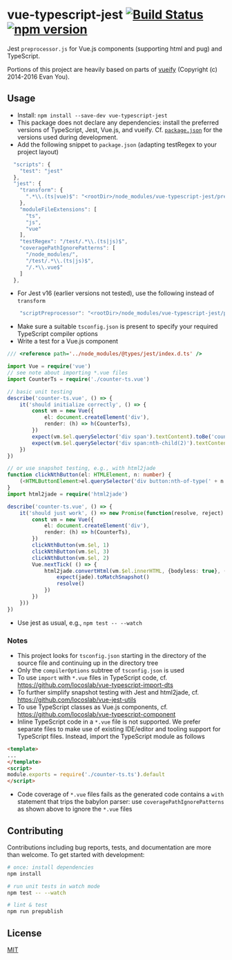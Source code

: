 # vue-typescript-jest [![Build Status](https://travis-ci.org/locoslab/vue-typescript-jest.svg?branch=master)](https://travis-ci.org/locoslab/vue-typescript-jest) [![npm version](https://badge.fury.io/js/vue-typescript-jest.svg)](https://badge.fury.io/js/vue-typescript-jest)
Jest `preprocessor.js` for Vue.js components (supporting html and pug) and TypeScript.

Portions of this project are heavily based on parts of [vueify](https://github.com/vuejs/vueify) (Copyright (c) 2014-2016 Evan You).

## Usage
* Install: `npm install --save-dev vue-typescript-jest`
* This package does not declare any dependencies: install the preferred versions of TypeScript, Jest, Vue.js, and vueify. Cf. [`package.json`](package.json) for the versions used during development.
* Add the following snippet to `package.json` (adapting testRegex to your project layout)
```js
  "scripts": {
    "test": "jest"
  },
  "jest": {
    "transform": {
      ".*\\.(ts|vue)$": "<rootDir>/node_modules/vue-typescript-jest/preprocessor.js"
    },
    "moduleFileExtensions": [
      "ts",
      "js",
      "vue"
    ],
    "testRegex": "/test/.*\\.(ts|js)$",
    "coveragePathIgnorePatterns": [
      "/node_modules/",
      "/test/.*\\.(ts|js)$",
      "/.*\\.vue$"
    ]
  },
```

* For Jest v16 (earlier versions not tested), use the following instead of `transform`
```js
    "scriptPreprocessor": "<rootDir>/node_modules/vue-typescript-jest/preprocessor.js",
```

* Make sure a suitable `tsconfig.json` is present to specify your required TypeScript compiler options
* Write a test for a Vue.js component
```typescript
/// <reference path='../node_modules/@types/jest/index.d.ts' />

import Vue = require('vue')
// see note about importing *.vue files
import CounterTs = require('./counter-ts.vue')

// basic unit testing
describe('counter-ts.vue', () => {
	it('should initialize correctly', () => {
		const vm = new Vue({
			el: document.createElement('div'),
			render: (h) => h(CounterTs),
		})
		expect(vm.$el.querySelector('div span').textContent).toBe('counter-ts')
		expect(vm.$el.querySelector('div span:nth-child(2)').textContent).toBe('1')
	})
})

// or use snapshot testing, e.g., with html2jade
function clickNthButton(el: HTMLElement, n: number) {
	(<HTMLButtonElement>el.querySelector('div button:nth-of-type(' + n + ')')).click()
}
import html2jade = require('html2jade')

describe('counter-ts.vue', () => {
	it('should just work', () => new Promise(function(resolve, reject) {
		const vm = new Vue({
			el: document.createElement('div'),
			render: (h) => h(CounterTs),
		})
		clickNthButton(vm.$el, 1)
		clickNthButton(vm.$el, 3)
		clickNthButton(vm.$el, 2)
		Vue.nextTick( () => {
			html2jade.convertHtml(vm.$el.innerHTML, {bodyless: true}, (err: any, jade: string) => {
				expect(jade).toMatchSnapshot()
				resolve()
			})
		})
	}))
})
```

* Use jest as usual, e.g., `npm test -- --watch`

### Notes
* This project looks for `tsconfig.json` starting in the directory of the source file and continuing up in the directory tree
* Only the `compilerOptions` subtree of `tsconfig.json` is used
* To use `import` with `*.vue` files in TypeScript code, cf. <https://github.com/locoslab/vue-typescript-import-dts>
* To further simplify snapshot testing with Jest and html2jade, cf. <https://github.com/locoslab/vue-jest-utils>
* To use TypeScript classes as Vue.js components, cf.
<https://github.com/locoslab/vue-typescript-component>
* Inline TypeScript code in a `*.vue` file is not supported. We prefer separate files to make use of existing IDE/editor and tooling support for TypeScript files. Instead, import the TypeScript module as follows
```html
<template>
...
</template>
<script>
module.exports = require('./counter-ts.ts').default
</script>
```
* Code coverage of `*.vue` files fails as the generated code contains a `with` statement that trips the babylon parser: use `coveragePathIgnorePatterns` as shown above to ignore the `*.vue` files

## Contributing
Contributions including bug reports, tests, and documentation are more than welcome. To get started with development:
``` bash
# once: install dependencies
npm install

# run unit tests in watch mode
npm test -- --watch

# lint & test
npm run prepublish
```

## License
[MIT](http://opensource.org/licenses/MIT)
